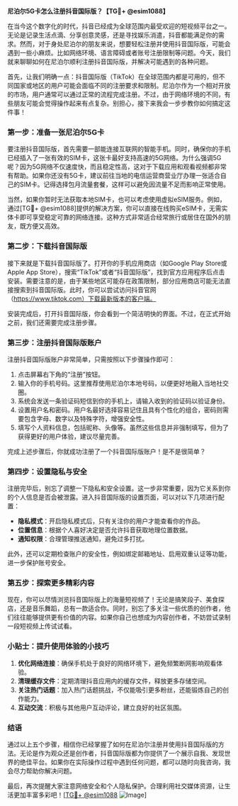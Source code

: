**尼泊尔5G卡怎么注册抖音国际版？【TG💪+ @esim1088】**

在当今这个数字化的时代，抖音已经成为全球范围内最受欢迎的短视频平台之一。无论是记录生活点滴、分享创意灵感，还是寻找娱乐消遣，抖音都能满足你的需求。然而，对于身处尼泊尔的朋友来说，想要轻松注册并使用抖音国际版，可能会遇到一些小麻烦。比如网络环境、语言障碍或者账号注册限制等问题。今天，我们就来聊聊如何在尼泊尔顺利注册抖音国际版，并解决可能遇到的各种问题。

首先，让我们明确一点：抖音国际版（TikTok）在全球范围内都是可用的，但不同国家或地区的用户可能会面临不同的注册要求和限制。尼泊尔作为一个相对开放的市场，用户通常可以通过正常的流程完成注册。不过，由于网络环境的不同，有些朋友可能会觉得操作起来有点复杂。别担心，接下来我会一步步教你如何搞定这件事！

### **第一步：准备一张尼泊尔5G卡**

要注册抖音国际版，首先需要一部能连接互联网的智能手机。同时，确保你的手机已经插入了一张有效的SIM卡，这张卡最好支持高速的5G网络。为什么强调5G呢？因为5G网络不仅速度快，而且稳定性高，这对于下载应用和观看视频都非常有帮助。如果你还没有5G卡，建议前往当地的电信运营商营业厅办理一张适合自己的SIM卡。记得选择包月流量套餐，这样可以避免因流量不足而影响正常使用。

当然，如果你暂时无法获取本地SIM卡，也可以考虑使用虚拟eSIM服务。例如，通过[TG💪+ @esim1088]提供的解决方案，你可以直接在线购买eSIM卡，无需实体卡即可享受稳定可靠的网络连接。这种方式非常适合经常旅行或居住在国外的朋友，既方便又高效。

### **第二步：下载抖音国际版**

接下来就是下载抖音国际版了。打开你的手机应用商店（如Google Play Store或Apple App Store），搜索“TikTok”或者“抖音国际版”，找到官方应用程序后点击安装。需要注意的是，由于某些地区可能存在政策限制，部分应用商店可能无法直接搜索到抖音国际版。此时，你可以尝试访问抖音官网（https://www.tiktok.com）下载最新版本的客户端。

安装完成后，打开抖音国际版，你会看到一个简洁明快的界面。不过，在正式开始之前，我们还需要完成注册步骤。

### **第三步：注册抖音国际版账户**

注册抖音国际版账户非常简单，只需按照以下步骤操作即可：

1. 点击屏幕右下角的“注册”按钮。
2. 输入你的手机号码。这里推荐使用尼泊尔本地号码，以便更好地融入当地社交圈。
3. 系统会发送一条验证码短信到你的手机上，请输入收到的验证码以验证身份。
4. 设置用户名和密码。用户名最好选择容易记住且具有个性化的组合，密码则需要包含字母、数字以及特殊字符，增强安全性。
5. 填写个人资料信息，包括昵称、头像等。虽然这些信息并非强制填写，但为了获得更好的用户体验，建议尽量完善。

完成上述步骤后，你就成功注册了一个抖音国际版账户！是不是很简单？

### **第四步：设置隐私与安全**

注册完毕后，别忘了调整一下隐私和安全设置。这一步非常重要，因为它关系到你的个人信息是否会被泄露。进入抖音国际版的设置页面，可以对以下几项进行配置：

- **隐私模式**：开启隐私模式后，只有关注你的用户才能查看你的作品。
- **位置信息**：根据个人喜好决定是否允许抖音获取地理位置数据。
- **通知权限**：合理管理推送通知，避免过多打扰。

此外，还可以定期检查账户的安全性，例如绑定邮箱地址、启用双重认证等功能，进一步保护账号安全。

### **第五步：探索更多精彩内容**

现在，你可以尽情浏览抖音国际版上的海量短视频了！无论是搞笑段子、美食探店，还是音乐舞蹈，总有一款适合你。同时，别忘了多关注一些优质的创作者，他们往往能够提供更有价值的内容。如果你自己也想成为内容创作者，不妨尝试录制一段短视频上传试试看。

### **小贴士：提升使用体验的小技巧**

1. **优化网络连接**：确保手机处于良好的网络环境下，避免频繁断网影响观看体验。
2. **清理缓存文件**：定期清理抖音应用内的缓存文件，释放更多存储空间。
3. **关注热门话题**：加入热门话题挑战，不仅能吸引更多粉丝，还能锻炼自己的创作能力。
4. **互动交流**：积极与其他用户互动评论，建立良好的社区氛围。

### **结语**

通过以上五个步骤，相信你已经掌握了如何在尼泊尔注册并使用抖音国际版的方法。无论是作为观众还是创作者，抖音国际版都为你提供了一个展示自我、发现世界的绝佳平台。如果你在实际操作过程中遇到任何问题，都可以随时向我咨询，我会尽力帮助你解决问题。

最后，再次提醒大家注意网络安全和个人隐私保护。合理利用社交媒体资源，让生活更加丰富多彩吧！[[TG💪+ @esim1088](https://t.me/s/esim1088) ![Image](https://i.postimg.cc/4NQfJmqS/Snipaste-2025-05-13-00-14-12.png)]